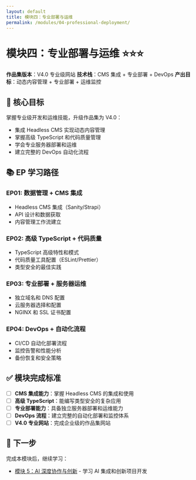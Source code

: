 ```yaml
---
layout: default
title: 模块四：专业部署与运维
permalink: /modules/04-professional-deployment/
---
```


# 模块四：专业部署与运维 ⭐⭐⭐

**作品集版本**：V4.0 专业级网站
**技术栈**：CMS 集成 + 专业部署 + DevOps
**产出目标**：动态内容管理 + 专业部署 + 运维监控

## 📖 核心目标

掌握专业级开发和运维技能，升级作品集为 V4.0：
- 集成 Headless CMS 实现动态内容管理
- 掌握高级 TypeScript 和代码质量管理
- 学会专业服务器部署和运维
- 建立完整的 DevOps 自动化流程

## 📚 EP 学习路径

### EP01: 数据管理 + CMS 集成
- Headless CMS 集成（Sanity/Strapi）
- API 设计和数据获取
- 内容管理工作流建立

### EP02: 高级 TypeScript + 代码质量
- TypeScript 高级特性和模式
- 代码质量工具配置（ESLint/Prettier）
- 类型安全的最佳实践

### EP03: 专业部署 + 服务器运维
- 独立域名和 DNS 配置
- 云服务器选择和配置
- NGINX 和 SSL 证书配置

### EP04: DevOps + 自动化流程
- CI/CD 自动化部署流程
- 监控告警和性能分析
- 备份恢复和安全策略

## ✅ 模块完成标准

- [ ] **CMS 集成能力**：掌握 Headless CMS 的集成和使用
- [ ] **高级 TypeScript**：能编写类型安全的复杂应用
- [ ] **专业部署能力**：具备独立服务器部署和运维能力
- [ ] **DevOps 流程**：建立完整的自动化部署和监控体系
- [ ] **V4.0 专业网站**：完成企业级的作品集网站

## 🎯 下一步

完成本模块后，继续学习：
- [模块 5：AI 深度协作与创新](/modules/05-ai-innovation/) - 学习 AI 集成和创新项目开发